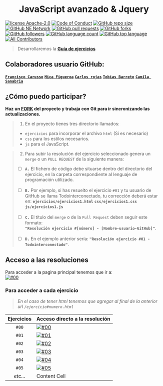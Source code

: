 ### <h1 align="center">JavaScript avanzado & Jquery</h1>

[![license Apache-2.0](https://shields.io/badge/license-Apache--2.0-blue)](https://github.com/Todointerconectado/js-jquery/blob/main/LICENSE)
[![Code of Conduct](https://img.shields.io/badge/CODE%20OF%20CONDUCT-2.0-blue)](https://github.com/Todointerconectado/js-jquery/blob/main/CODE_OF_CONDUCT.md)
[![GitHub repo size](https://img.shields.io/github/repo-size/Todointerconectado/js-jquery?logo=github)](#)
[![GitHub NE Network](https://img.shields.io/badge/NE-Network-blue?logo=github)](https://github.com/Todointerconectado/js-jquery/network)
[![GitHub pull requests](https://img.shields.io/github/issues-pr/Todointerconectado/js-jquery?color=blue&logo=github)](https://github.com/Todointerconectado/js-jquery/pulls)
[![GitHub forks](https://img.shields.io/github/forks/Todointerconectado/js-jquery?logo=github)](https://github.com/Todointerconectado/js-jquery/fork)
[![GitHub followers](https://img.shields.io/github/followers/Todointerconectado?logo=github)](#)
[![GitHub language count](https://img.shields.io/github/languages/count/Todointerconectado/js-jquery?logo=github)](#)
[![GitHub top language](https://img.shields.io/github/languages/top/Todointerconectado/js-jquery?logo=JavaScript)](#)
[![All Contributors](https://img.shields.io/badge/all_contributors-5-blue.svg?logo=github)](./CONTRIBUTING.md)

> Desarrollaremos la **[Guía de ejercicios](/ejercicios.md)**

## Colaboradores usuario GitHub:
**[`Francisco Carusso`](https://github.com/Todointerconectado)**
**[`Mica Figueroa`](https://github.com/micafigueroa)**
**[`Carlos rojas`](https://github.com/chiquitoRojas)**
**[`Tobias Barreto`](https://github.com/tobias-barreto)**
**[`Camila Sanabria`](https://github.com/camilasanabria)** 

## ¿Cómo puedo participar?

**Haz un [FORK](https://github.com/Todointerconectado/js-jquery/fork) del proyecto y trabaja con Git para ir sincronizando las actualizaciones.**

> 1. En el proyecto tienes tres directorio llamados: <br>
> * `ejercicios` para incorporar el archivo `html` (Si es necesario)
> * `css`        para los estilos necesarios.
> * `js`         para el JavaScript.

> 2. Para subir la resolución del ejercicio seleccionado genera un `merge` o un `PULL REQUEST` de la siguiente manera: <br>
> - [ ] **`A.`**  El fichero de código debe situarse dentro del directorio del ejercicio, en la carpeta correspondiente al lenguaje de programación utilizado. <br><br>
> - [ ] **`B.`** Por ejemplo, si has resuelto el ejercicio `#01` y tu usuario de GitHub se llama Todointerconectado, tu corrección deberá estar en: 
> **`ejercicios/ejercicios1.html`** **`css/ejercicios1.css`** **`js/ejercicios1.js`** <br><br>
> - [ ] **`C.`** El título del `merge` o de la `Pull Request` deben seguir este formato: <br>
**`"Resolución ejercicio #[número] - [Nombre-usuario-GitHub]"`**. <br><br>
> - [ ] **`D.`** En el ejemplo anterior sería: **`"Resolución ejercicio #01 - Todointerconectado"`**. <br>

## Acceso a las resoluciones

Para acceder a la pagina principal tenemos que ir a: <br>
[![#00](https://img.shields.io/badge/https%3A%2F%2Ftodointerconectado.com%2Fjs--jquery-Inicio-blue?logo=html5)](https://todointerconectado.com/js-jquery) <br>

### Para acceder a cada ejercicio

> _En el caso de tener html tenemos que agregar al final de la anterior url `/ejercicio#numero.html`_

|Ejercicios|       Acceso directo a la resolución        |
|:--------:| :------------------------------------------ |
|   `#00`  | [![#00](https://img.shields.io/badge/https%3A%2F%2Ftodointerconectado.com%2Fjs--jquery%2Fejercicios-%2Fconfetti.html-blue?logo=html5)](https://todointerconectado.com/js-jquery/ejercicios/confetti.html) |
|   `#01`  | [![#01](https://img.shields.io/badge/https%3A%2F%2Ftodointerconectado.com%2Fjs--jquery%2Fejercicios-%2Fejercicio01.html-blue?logo=html5)](https://todointerconectado.com/js-jquery/ejercicios/ejercicio01.html)  |
|   `#02`  | [![#02](https://img.shields.io/badge/https%3A%2F%2Ftodointerconectado.com%2Fjs--jquery%2Fejercicios-%2Fejercicio02.html-blue?logo=html5)](https://todointerconectado.com/js-jquery/ejercicios/ejercicio02.html)  |
|   `#03`  | [![#03](https://img.shields.io/badge/https%3A%2F%2Ftodointerconectado.com%2Fjs--jquery%2Fejercicios-%2Fejercicio03.html-blue?logo=html5)](https://todointerconectado.com/js-jquery/ejercicios/ejercicio03.html)  |
|   `#04`  | [![#04](https://img.shields.io/badge/https%3A%2F%2Ftodointerconectado.com%2Fjs--jquery%2Fejercicios-%2Fejercicio04.html-blue?logo=html5)](https://todointerconectado.com/js-jquery/ejercicios/ejercicio04.html)  |
|   `#05`  | [![#05](https://img.shields.io/badge/Ejercicio-05-blue?logo=javascript)](./js/ejercicio5.js)  |
| _etc..._ | Content Cell  |

